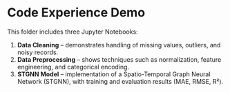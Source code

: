 # Code Experience Demo

This folder includes three Jupyter Notebooks:  

1. **Data Cleaning** – demonstrates handling of missing values, outliers, and noisy records.  
2. **Data Preprocessing** – shows techniques such as normalization, feature engineering, and categorical encoding.  
3. **STGNN Model** – implementation of a Spatio-Temporal Graph Neural Network (STGNN), with training and evaluation results (MAE, RMSE, R²).  
